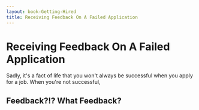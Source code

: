 ```yaml
---
layout: book-Getting-Hired
title: Receiving Feedback On A Failed Application
---
```


# Receiving Feedback On A Failed Application

Sadly, it's a fact of life that you won't always be successful when you apply for a job.  When you're not successful,

## Feedback?!? What Feedback?